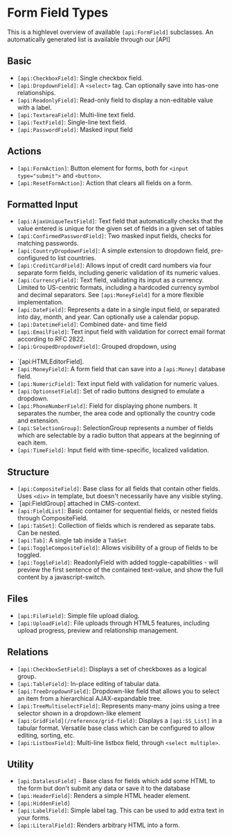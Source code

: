 # Form Field Types

This is a highlevel overview of available `[api:FormField]` subclasses. An automatically generated list is available through our [API]

## Basic

 * `[api:CheckboxField]`: Single checkbox field.
 * `[api:DropdownField]`: A `<select>` tag. Can optionally save into has-one relationships.
 * `[api:ReadonlyField]`: Read-only field to display a non-editable value with a label.
 * `[api:TextareaField]`: Multi-line text field.
 * `[api:TextField]`: Single-line text field.
 * `[api:PasswordField]`: Masked input field

 ## Actions

 * `[api:FormAction]`: Button element for forms, both for `<input type="submit">` and `<button>`.
 * `[api:ResetFormAction]`: Action that clears all fields on a form.

## Formatted Input

 * `[api:AjaxUniqueTextField]`: Text field that automatically checks that the value entered is unique for the given set of fields in a given set of tables
 * `[api:ConfirmedPasswordField]`: Two masked input fields, checks for matching passwords.
 * `[api:CountryDropdownField]`: A simple extension to dropdown field, pre-configured to list countries.
 * `[api:CreditCardField]`: Allows input of credit card numbers via four separate form fields, including generic validation of its numeric values.
 * `[api:CurrencyField]`: Text field, validating its input as a currency. Limited to US-centric formats, including a hardcoded currency symbol and decimal separators. 
 See `[api:MoneyField]` for a more flexible implementation.
 * `[api:DateField]`: Represents a date in a single input field, or separated into day, month, and year. Can optionally use a calendar popup.
 * `[api:DatetimeField]`: Combined date- and time field
 * `[api:EmailField]`: Text input field with validation for correct email format according to RFC 2822.
 * `[api:GroupedDropdownField]`: Grouped dropdown, using <optgroup> tags.
 * `[api:HTMLEditorField].
 * `[api:MoneyField]`: A form field that can save into a `[api:Money]` database field.
 * `[api:NumericField]`: Text input field with validation for numeric values.
 * `[api:OptionsetField]`: Set of radio buttons designed to emulate a dropdown.
 * `[api:PhoneNumberField]`: Field for displaying phone numbers. It separates the number, the area code and optionally the country code and extension.
 * `[api:SelectionGroup]`: SelectionGroup represents a number of fields which are selectable by a radio button that appears at the beginning of each item.
 * `[api:TimeField]`: Input field with time-specific, localized validation.

## Structure

 * `[api:CompositeField]`: Base class for all fields that contain other fields. Uses `<div>` in template, but
doesn't necessarily have any visible styling.
 * `[api:FieldGroup] attached in CMS-context.
 * `[api:FieldList]`: Basic container for sequential fields, or nested fields through CompositeField.
 * `[api:TabSet]`: Collection of fields which is rendered as separate tabs. Can be nested.
 * `[api:Tab]`: A single tab inside a `TabSet`
 * `[api:ToggleCompositeField]`: Allows visibility of a group of fields to be toggled.
 * `[api:ToggleField]`: ReadonlyField with added toggle-capabilities - will preview the first sentence of the contained text-value, and show the full content by a javascript-switch.

## Files

 * `[api:FileField]`: Simple file upload dialog.
 * `[api:UploadField]`: File uploads through HTML5 features, including upload progress, preview and relationship management.

## Relations

 * `[api:CheckboxSetField]`: Displays a set of checkboxes as a logical group.
 * `[api:TableField]`: In-place editing of tabular data.
 * `[api:TreeDropdownField]`: Dropdown-like field that allows you to select an item from a hierarchical AJAX-expandable tree.
 * `[api:TreeMultiselectField]`: Represents many-many joins using a tree selector shown in a dropdown-like element
 * `[api:GridField](/reference/grid-field)`: Displays a `[api:SS_List]` in a tabular format. Versatile base class which can be configured to allow editing, sorting, etc.
 * `[api:ListboxField]`: Multi-line listbox field, through `<select multiple>`.


## Utility

 * `[api:DatalessField]` - Base class for fields which add some HTML to the form but don't submit any data or
save it to the database
 * `[api:HeaderField]`: Renders a simple HTML header element.
 * `[api:HiddenField]`
 * `[api:LabelField]`: Simple label tag. This can be used to add extra text in your forms.
 * `[api:LiteralField]`: Renders arbitrary HTML into a form.
